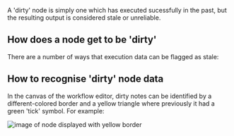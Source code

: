A 'dirty' node is simply one which has executed sucessfully in the past, but the resulting output is considered stale or unreliable.

## How does a node get to be 'dirty'

There are a number of ways that execution data can be flagged as stale:


## How to recognise 'dirty' node data

In the canvas of the workflow editor, dirty notes can be identified by a different-colored border and a yellow triangle where previously it had a green 'tick' symbol. For example:

![image of node displayed with yellow border]()
